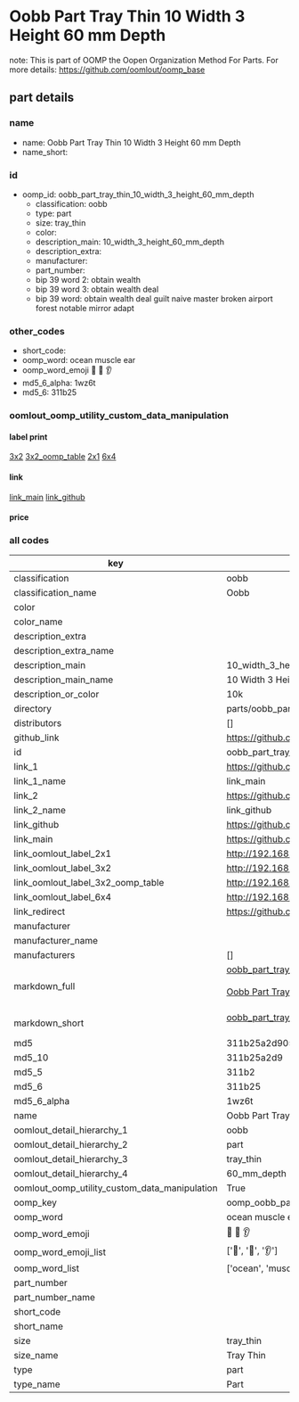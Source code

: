 # Oobb Part Tray Thin 10 Width 3 Height 60 mm Depth  

note: This is part of OOMP the Oopen Organization Method For Parts. For more details: https://github.com/oomlout/oomp_base

##  part details
  







### name
* name: Oobb Part Tray Thin 10 Width 3 Height 60 mm Depth
* name_short: 
### id
* oomp_id: oobb_part_tray_thin_10_width_3_height_60_mm_depth
  * classification: oobb
  * type: part
  * size: tray_thin
  * color: 
  * description_main: 10_width_3_height_60_mm_depth
  * description_extra: 
  * manufacturer: 
  * part_number: 
  * bip 39 word 2: obtain wealth
  * bip 39 word 3: obtain wealth deal
  * bip 39 word: obtain wealth deal guilt naive master broken airport forest notable mirror adapt

### other_codes
* short_code: 
* oomp_word: ocean muscle ear
* oomp_word_emoji :ocean: :muscle: :ear:
* md5_6_alpha: 1wz6t
* md5_6: 311b25






### oomlout_oomp_utility_custom_data_manipulation
#### label print
[3x2](http://192.168.1.245:1112/?label=oomp%201wz6t)
[3x2_oomp_table](http://192.168.1.108:1112/?label=oomp%201wz6t)
[2x1](http://192.168.1.242:1112/?label=oomp%201wz6t)
[6x4](http://192.168.1.55:1112/?label=oomp%201wz6t)    

#### link

[link_main](https://github.com/oomlout/oomlout_oomp_version_1_messy/tree/main/parts/oobb_part_tray_thin_10_width_3_height_60_mm_depth) [link_github](https://github.com/oomlout/oomlout_oomp_version_1_messy/tree/main/parts/oobb_part_tray_thin_10_width_3_height_60_mm_depth)                             

#### price







### all codes 
| key | value |  
| --- | --- |  
| classification | oobb |  
| classification_name | Oobb |  
| color |  |  
| color_name |  |  
| description_extra |  |  
| description_extra_name |  |  
| description_main | 10_width_3_height_60_mm_depth |  
| description_main_name | 10 Width 3 Height 60 mm Depth |  
| description_or_color | 10k |  
| directory | parts/oobb_part_tray_thin_10_width_3_height_60_mm_depth |  
| distributors | [] |  
| github_link | https://github.com/oomlout/oomlout_oomp_part_src/tree/main/parts/oobb_part_tray_thin_10_width_3_height_60_mm_depth |  
| id | oobb_part_tray_thin_10_width_3_height_60_mm_depth |  
| link_1 | https://github.com/oomlout/oomlout_oomp_version_1_messy/tree/main/parts/oobb_part_tray_thin_10_width_3_height_60_mm_depth |  
| link_1_name | link_main |  
| link_2 | https://github.com/oomlout/oomlout_oomp_version_1_messy/tree/main/parts/oobb_part_tray_thin_10_width_3_height_60_mm_depth |  
| link_2_name | link_github |  
| link_github | https://github.com/oomlout/oomlout_oomp_version_1_messy/tree/main/parts/oobb_part_tray_thin_10_width_3_height_60_mm_depth |  
| link_main | https://github.com/oomlout/oomlout_oomp_version_1_messy/tree/main/parts/oobb_part_tray_thin_10_width_3_height_60_mm_depth |  
| link_oomlout_label_2x1 | http://192.168.1.242:1112/?label=oomp%201wz6t |  
| link_oomlout_label_3x2 | http://192.168.1.245:1112/?label=oomp%201wz6t |  
| link_oomlout_label_3x2_oomp_table | http://192.168.1.108:1112/?label=oomp%201wz6t |  
| link_oomlout_label_6x4 | http://192.168.1.55:1112/?label=oomp%201wz6t |  
| link_redirect | https://github.com/oomlout/oomlout_oomp_version_1_messy/tree/main/parts/oobb_part_tray_thin_10_width_3_height_60_mm_depth |  
| manufacturer |  |  
| manufacturer_name |  |  
| manufacturers | [] |  
| markdown_full | [oobb_part_tray_thin_10_width_3_height_60_mm_depth](none)<br>[](none)<br>[Oobb Part Tray Thin 10 Width 3 Height 60 Mm Depth](none)<br><br> |  
| markdown_short | [oobb_part_tray_thin_10_width_3_height_60_mm_depth](none)<br><br> |  
| md5 | 311b25a2d905839222c9567a707e0cc4 |  
| md5_10 | 311b25a2d9 |  
| md5_5 | 311b2 |  
| md5_6 | 311b25 |  
| md5_6_alpha | 1wz6t |  
| name | Oobb Part Tray Thin 10 Width 3 Height 60 mm Depth |  
| oomlout_detail_hierarchy_1 | oobb |  
| oomlout_detail_hierarchy_2 | part |  
| oomlout_detail_hierarchy_3 | tray_thin |  
| oomlout_detail_hierarchy_4 | 60_mm_depth |  
| oomlout_oomp_utility_custom_data_manipulation | True |  
| oomp_key | oomp_oobb_part_tray_thin_10_width_3_height_60_mm_depth |  
| oomp_word | ocean muscle ear |  
| oomp_word_emoji | :ocean: :muscle: :ear: |  
| oomp_word_emoji_list | [':ocean:', ':muscle:', ':ear:'] |  
| oomp_word_list | ['ocean', 'muscle', 'ear'] |  
| part_number |  |  
| part_number_name |  |  
| short_code |  |  
| short_name |  |  
| size | tray_thin |  
| size_name | Tray Thin |  
| type | part |  
| type_name | Part |  
